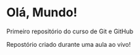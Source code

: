 # Olá, Mundo!
 Primeiro repositório do curso de Git e GitHub

Repostório criado durante uma aula ao vivo!